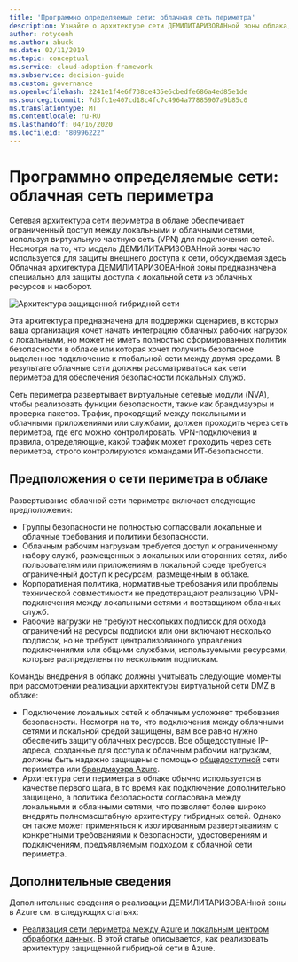 ```yaml
---
title: 'Программно определяемые сети: облачная сеть периметра'
description: Узнайте о архитектуре сети ДЕМИЛИТАРИЗОВАНной зоны облака, которая обеспечивает ограниченный доступ между локальными и облачными сетями с помощью VPN.
author: rotycenh
ms.author: abuck
ms.date: 02/11/2019
ms.topic: conceptual
ms.service: cloud-adoption-framework
ms.subservice: decision-guide
ms.custom: governance
ms.openlocfilehash: 2241e1f4e6f738ce435e6cbedfe686a4ed85e1de
ms.sourcegitcommit: 7d3fc1e407cd18c4fc7c4964a77885907a9b85c0
ms.translationtype: MT
ms.contentlocale: ru-RU
ms.lasthandoff: 04/16/2020
ms.locfileid: "80996222"
---
```

# <a name="software-defined-networking-cloud-dmz"></a>Программно определяемые сети: облачная сеть периметра

Сетевая архитектура сети периметра в облаке обеспечивает ограниченный доступ между локальными и облачными сетями, используя виртуальную частную сеть (VPN) для подключения сетей. Несмотря на то, что модель ДЕМИЛИТАРИЗОВАНной зоны часто используется для защиты внешнего доступа к сети, обсуждаемая здесь Облачная архитектура ДЕМИЛИТАРИЗОВАНной зоны предназначена специально для защиты доступа к локальной сети из облачных ресурсов и наоборот.

![Архитектура защищенной гибридной сети](https://docs.microsoft.com/azure/architecture/reference-architectures/dmz/images/dmz-private.png)

Эта архитектура предназначена для поддержки сценариев, в которых ваша организация хочет начать интеграцию облачных рабочих нагрузок с локальными, но может не иметь полностью сформированных политик безопасности в облаке или которая хочет получить безопасное выделенное подключение к глобальной сети между двумя средами. В результате облачные сети должны рассматриваться как сети периметра для обеспечения безопасности локальных служб.

Сеть периметра развертывает виртуальные сетевые модули (NVA), чтобы реализовать функции безопасности, такие как брандмауэры и проверка пакетов. Трафик, проходящий между локальными и облачными приложениями или службами, должен проходить через сеть периметра, где его можно контролировать. VPN-подключения и правила, определяющие, какой трафик может проходить через сеть периметра, строго контролируются командами ИТ-безопасности.

## <a name="cloud-dmz-assumptions"></a>Предположения о сети периметра в облаке

Развертывание облачной сети периметра включает следующие предположения:

- Группы безопасности не полностью согласовали локальные и облачные требования и политики безопасности.
- Облачным рабочим нагрузкам требуется доступ к ограниченному набору служб, размещенных в локальных или сторонних сетях, либо пользователям или приложениям в локальной среде требуется ограниченный доступ к ресурсам, размещенным в облаке.
- Корпоративная политика, нормативные требования или проблемы технической совместимости не предотвращают реализацию VPN-подключения между локальными сетями и поставщиком облачных служб.
- Рабочие нагрузки не требуют нескольких подписок для обхода ограничений на ресурсы подписки или они включают несколько подписок, но не требуют централизованного управления подключениями или общими службами, используемыми ресурсами, которые распределены по нескольким подпискам.

Команды внедрения в облако должны учитывать следующие моменты при рассмотрении реализации архитектуры виртуальной сети DMZ в облаке:

- Подключение локальных сетей к облачным усложняет требования безопасности. Несмотря на то, что подключения между облачными сетями и локальной средой защищены, вам все равно нужно обеспечить защиту облачных ресурсов. Все общедоступные IP-адреса, созданные для доступа к облачным рабочим нагрузкам, должны быть надежно защищены с помощью [общедоступной](https://docs.microsoft.com/azure/architecture/reference-architectures/dmz/secure-vnet-dmz?toc=https://docs.microsoft.com/azure/cloud-adoption-framework/toc.json&bc=https://docs.microsoft.com/azure/cloud-adoption-framework/_bread/toc.json) сети периметра или [брандмауэра Azure](https://docs.microsoft.com/azure/firewall).
- Архитектура сети периметра в облаке обычно используется в качестве первого шага, в то время как подключение дополнительно защищено, а политика безопасности согласована между локальными и облачными сетями, что позволяет более широко внедрять полномасштабную архитектуру гибридных сетей. Однако он также может применяться к изолированным развертываниям с конкретными требованиями к безопасности, удостоверениям и подключениям, предъявляемым подходом к облачной сети периметра.

## <a name="learn-more"></a>Дополнительные сведения

Дополнительные сведения о реализации ДЕМИЛИТАРИЗОВАНной зоны в Azure см. в следующих статьях:

- [Реализация сети периметра между Azure и локальным центром обработки данных](https://docs.microsoft.com/azure/architecture/reference-architectures/dmz/secure-vnet-dmz). В этой статье описывается, как реализовать архитектуру защищенной гибридной сети в Azure.
